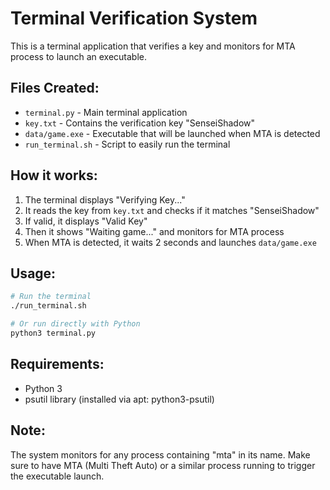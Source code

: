 # Terminal Verification System

This is a terminal application that verifies a key and monitors for MTA process to launch an executable.

## Files Created:
- `terminal.py` - Main terminal application
- `key.txt` - Contains the verification key "SenseiShadow"
- `data/game.exe` - Executable that will be launched when MTA is detected
- `run_terminal.sh` - Script to easily run the terminal

## How it works:
1. The terminal displays "Verifying Key..." 
2. It reads the key from `key.txt` and checks if it matches "SenseiShadow"
3. If valid, it displays "Valid Key"
4. Then it shows "Waiting game..." and monitors for MTA process
5. When MTA is detected, it waits 2 seconds and launches `data/game.exe`

## Usage:
```bash
# Run the terminal
./run_terminal.sh

# Or run directly with Python
python3 terminal.py
```

## Requirements:
- Python 3
- psutil library (installed via apt: python3-psutil)

## Note:
The system monitors for any process containing "mta" in its name. Make sure to have MTA (Multi Theft Auto) or a similar process running to trigger the executable launch.
